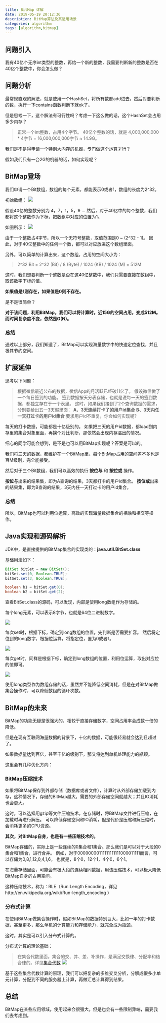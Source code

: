 ```yaml
---
title: BitMap 详解
date: 2019-05-19 20:12:36
description: BitMap算法及其适用场景
categories: algorithm
tags: [algorithm,bitmap]
---
```


## 问题引入
我有40亿个无序int类型的整数，再给一个新的整数，我需要判断新的整数是否在40亿个整数中，你会怎么做？

## 问题分析
最常规直观的解法，就是使用一个HashSet，将所有数都add进去，然后对要判断的数，执行一下contains函数判断下就ok了。

但是思考一下，这个解法有可行性吗？考虑一下这么做的话，这个HashSet会占用多少内存？

> 正常一个int整数，占用4个字节。
> 40亿个整数的话，就是 4,000,000,000 * 4字节 = 16,000,000,000字节 ≈ 14.9G。

我们是不是得申请一个特别大内存的机器，专门做这个运算才行？

假如我们只有一台2G的机器的话，如何实现呢？

## BitMap登场
我们申请一个Bit数组，数组的每个元素，都能表示0或者1，数组的长度为2^32。

初始数组：
![](http://ww3.sinaimg.cn/large/006tNc79ly1g36yt4iw2cj31by06i0sx.jpg)

假设40亿的整数分别为 4，7，1，5，9 ...
然后，对于40亿中的每个整数，我们都将这个整数作为下标，把数组中对应的位置为1。

如图所示：
![](http://ww1.sinaimg.cn/large/006tNc79ly1g36yuwkrewj317q0u0q4t.jpg)

由于一个整数占4字节，所以一个无符号整数，取值范围是0 ~ (2^32 - 1)。
因此，对于40亿整数中的任何一个数，都可以对应放进这个数组里面。

另外，可以简单的计算出来，这个数组，占用的空间大小为：
> 2^32 Bit = 2^32 (Bit) / 8 (Byte) / 1024 (KB) / 1024 (M) = 512M

这时，我们想要判断一个整数是否在这40亿整数中，我们只需要直接在数组中，取该数字下标的值。

**如果值是1则存在，如果值是0则不存在。**

是不是很简单？

**对于该问题，利用BitMap，我们可以将计算时，近15G的空间占用，变成512M。
而时间复杂度不变，依然是O(N)。**

### 总结
通过以上部分，我们知道了，BitMap可以实现海量数字中的快速定位查找，并且极其节约空间。

## 扩展延伸

思考以下问题：
> 根据微信最近公布的数据，微信App的月活跃已经破11亿了。
> 假设微信做了一个每日签到的功能。
> 签到数据按天分表存储，也就是说每一天的签到数据，都独立存在于一个表里。
> 这时，如果我们接到了2个查询数据的需求，分别要给出五一3天假里面：
> **A、3天连续打卡了的用户id集合**
> **B、3天内任一天打过卡的用户id集合**
> 要求用户id不重复，你会如何实现呢?

每天的打卡数据，可能都是十亿级别的。
如果把三天的用户id数据，都load到内存里的集合对象里面，再挨个对比判断，那依然会出现内存溢出的情况。

细心的同学可能会想到，是不是也可以用BitMap实现呢？答案是可以的。

我们将三天的数据，都维护在一个BitMap里，每个BitMap占用的空间差不多也是百M级别，完全能接受。

然后对于三个Bit数组，我们可以高效的执行 **按位与** 和 **按位或** 操作。

**按位与**出来的结果集，即为A查询的结果，3天都打卡的用户id集合。
**按位或**出来的结果集，即为B查询的结果，3天内任一天打过卡的用户id集合。

### 总结
所以，BitMap也可以利用位运算，高效的实现海量数据集合的相融和相交等操作。

## Java实现和源码解析
JDK中，是直接提供的BitMap集合的实现类的：**java.util.BitSet.class**

基础用法如下：
```java
BitSet bitSet = new BitSet();
bitSet.set(0, Boolean.TRUE);
bitSet.set(3, Boolean.TRUE);

boolean b1 = bitSet.get(0);
boolean b2 = bitSet.get(2);
```

查看BitSet.class的源码，可以发现，内部是使用long数组作为存储的。

每个long元素，可以表示8字节，也就是64位二进制数字。

![](http://ww4.sinaimg.cn/large/006tNc79ly1g370pflczlj316s0aqjsc.jpg)

每次set时，根据下标，确定到long数组的位置，先判断是否需要扩容。
然后将定位到的long数字，根据位运算，将指定位，置为0或者1。

![](http://ww1.sinaimg.cn/large/006tNc79ly1g370r3d4x0j31ca0r0wil.jpg)

每次get时，同样是根据下标，确定到long数组的位置，利用位运算，取出对应位的值即可。

![](http://ww1.sinaimg.cn/large/006tNc79ly1g370svb1xkj31b00u0dl2.jpg)

使用long类型作为数组存储的话，虽然并不能降低空间消耗，但是在对BitMap做集合操作时，可以降低数组的循环次数。


## BitMap的未来

BitMap的功能无疑是很强大的，相较于直接存储数字，空间占用率会成数十倍的降低。

但是在现有互联网海量数据的背景下，十亿的数据，可能很轻易就会达到且超过了。

如果数据量达到百亿，甚至千亿的级别下，那又将达到单机处理能力的瓶颈。

这里会有几种优化方向：

### BitMap压缩技术
如果将BitMap保存到外部存储（数据库或者文件），计算时从外部存储加载到内存，这种情况下，存储的BitMap越大，需要的外部存储空间就越大；并且IO消耗也会更大。

这时，可以选择用gzip等文件压缩技术，在存储时，将BitMap文件进行压缩，在加载时再进行解压。
可以降低存储空间和IO消耗，但是代价是压缩和解压缩时，会消耗更多的CPU资源。

**其次，对BitMap自身，也是有一些压缩技术的。**

BitMap存储的，实际上是一些连续的0集合和1集合。那么我们是可以对于大段的0集合和1集合，进行合并。
例如，对于00000000111111111111000011111而言，可以存储为0,8,1,12,0,4,1,6。
也就是，8个0，12个1，4个0，6个1。

在海量存储里面，可能会有极大段的连续相同数据，用该压缩技术，可以极大降低BitMap自身的占用空间。

这种压缩技术，称为：RLE（Run Length Encoding，详见http://en.wikipedia.org/wiki/Run-length_encoding ）

### 分布式计算
在使用BitMap做集合操作时，假如BitMap的数据特别巨大，比如一年的打卡数据，甚至更多，那么单机的计算能力和存储能力，就完全成为瓶颈。

这时，其实是可以引入分布式计算的。

分布式计算的理论基础：
> 在集合代数里面，集合的交、并、差、补操作，是满足交换律、分配率和结合律的。详见[集合代数](https://zh.wikipedia.org/wiki/%E9%9B%86%E5%90%88%E4%BB%A3%E6%95%B0)
![](http://ww1.sinaimg.cn/large/006tNc79gy1g371hlku8ej31em0lmapr.jpg)

基于这些集合代数计算的原理，我们可以把复杂的多维交叉分析，分解成很多小单元计算，分配到不同的服务器上计算，再做汇总计算得到结果。

## 总结
BitMap在某些应用领域，使用起来会很强大。但是也会有一些限制弊端，需要我们去考虑到。